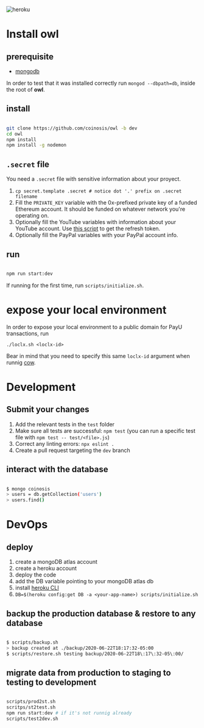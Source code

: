 ![heroku](http://heroku-badge.herokuapp.com/?app=coinosis&svg=1)

# Install owl

## prerequisite

* [mongodb](https://docs.mongodb.com/manual/administration/install-community/)

In order to test that it was installed correctly run `mongod --dbpath=db`, inside the root of **owl**.

## install

```bash

git clone https://github.com/coinosis/owl -b dev
cd owl
npm install
npm install -g nodemon

```

## `.secret` file

You need a `.secret` file with sensitive information about your proyect.

1. `cp secret.template .secret # notice dot '.' prefix on .secret filename`
2. Fill the `PRIVATE_KEY` variable with the 0x-prefixed private key of a funded Ethereum account. It should be funded on whatever network you're operating on.
3. Optionally fill the YouTube variables with information about your YouTube account. Use [this script](https://github.com/coinosis/owl/blob/dev/scripts/youtubeRefreshToken.sh) to get the refresh token.
4. Optionally fill the PayPal variables with your PayPal account info.

## run

```bash

npm run start:dev

```

If running for the first time, run `scripts/initialize.sh`.

# expose your local environment

In order to expose your local environment to a public domain for PayU transactions, run

`./loclx.sh <loclx-id>`

Bear in mind that you need to specify this same `loclx-id` argument when runnig [cow](https://github.com/coinosis/cow).

# Development

## Submit your changes

1. Add the relevant tests in the `test` folder
2. Make sure all tests are successful: `npm test` (you can run a specific test file with `npm test -- test/<file>.js`)
3. Correct any linting errors: `npx eslint .`
4. Create a pull request targeting the `dev` branch

## interact with the database

```bash

$ mongo coinosis
> users = db.getCollection('users')
> users.find()

```

# DevOps

## deploy

1. create a mongoDB atlas account
1. create a heroku account
2. deploy the code
3. add the DB variable pointing to your mongoDB atlas db
3. install [heroku CLI](https://devcenter.heroku.com/articles/heroku-cli#download-and-install)
4. `DB=$(heroku config:get DB -a <your-app-name>) scripts/initialize.sh`

## backup the production database & restore to any database

```bash

$ scripts/backup.sh
> backup created at ./backup/2020-06-22T18:17:32-05:00
$ scripts/restore.sh testing backup/2020-06-22T18\:17\:32-05\:00/

```

## migrate data from production to staging to testing to development

```bash

scripts/prod2st.sh
scritps/st2test.sh
npm run start:dev # if it's not runnig already
scripts/test2dev.sh

```
